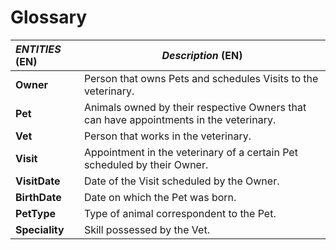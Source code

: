 # Glossary

| **_ENTITIES_** (EN) | **_Description_** (EN)                                                                 |
|:--------------------|----------------------------------------------------------------------------------------|
| **Owner**           | Person that owns Pets and schedules Visits to the veterinary.                          |
| **Pet**             | Animals owned by their respective Owners that can have appointments in the veterinary. |
| **Vet**             | Person that works in the veterinary.                                                   |
| **Visit**           | Appointment in the veterinary of a certain Pet scheduled by their Owner.               |
| **VisitDate**       | Date of the Visit scheduled by the Owner.                                              |
| **BirthDate**       | Date on which the Pet was born.                                                        |
| **PetType**         | Type of animal correspondent to the Pet.                                               |
| **Speciality**      | Skill possessed by the Vet.                                                            |
                                                                                                                                          
